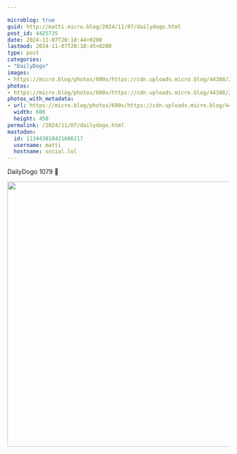 ```yaml
---

microblog: true
guid: http://matti.micro.blog/2024/11/07/dailydogo.html
post_id: 4425735
date: 2024-11-07T20:10:44+0200
lastmod: 2024-11-07T20:10:45+0200
type: post
categories:
- "DailyDogo"
images:
- https://micro.blog/photos/600x/https://cdn.uploads.micro.blog/44388/2024/4f84f5be598d44b889e09fb11af1db9d.jpg
photos:
- https://micro.blog/photos/600x/https://cdn.uploads.micro.blog/44388/2024/4f84f5be598d44b889e09fb11af1db9d.jpg
photos_with_metadata:
- url: https://micro.blog/photos/600x/https://cdn.uploads.micro.blog/44388/2024/4f84f5be598d44b889e09fb11af1db9d.jpg
  width: 600
  height: 450
permalink: /2024/11/07/dailydogo.html
mastodon:
  id: 113443018421606217
  username: matti
  hostname: social.lol
---
```

DailyDogo 1079 🐶

<img src="/media/uploads/2024/4f84f5be598d44b889e09fb11af1db9d.jpg" width="600" alt="" />
